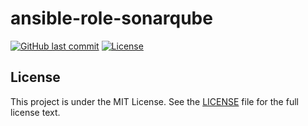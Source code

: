 # ansible-role-sonarqube

[![GitHub last commit](https://img.shields.io/github/last-commit/ursinn/ansible-role-sonarqube?logo=github&style=for-the-badge)](https://github.com/ursinn/ansible-role-sonarqube/commits)
[![License](https://img.shields.io/github/license/ursinn/ansible-role-sonarqube?style=for-the-badge)](https://github.com/ursinn/ansible-role-sonarqube/blob/main/LICENSE)

## License

This project is under the MIT License. See the [LICENSE](https://github.com/ursinn/ansible-role-sonarqube/blob/main/LICENSE) file for the full license text.
